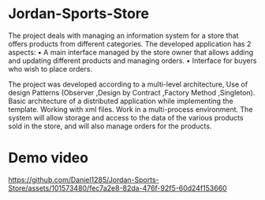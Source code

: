 # Jordan-Sports-Store

The project deals with managing an information system for a store that offers products from different categories.
The developed application has 2 aspects:
  •	A main interface managed by the store owner that allows adding and updating different products and managing orders.
  •	Interface for buyers who wish to place orders.

The project was developed according to a multi-level architecture, Use of design Patterns (Observer ,Design by Contract ,Factory Method ,Singleton).
Basic architecture of a distributed application while implementing the template. Working with xml files. Work in a multi-process environment.
The system will allow storage and access to the data of the various products sold in the store, and will also manage orders for the products.
# Demo video
https://github.com/Daniel1285/Jordan-Sports-Store/assets/101573480/fec7a2e8-82da-476f-92f5-60d24f153660
